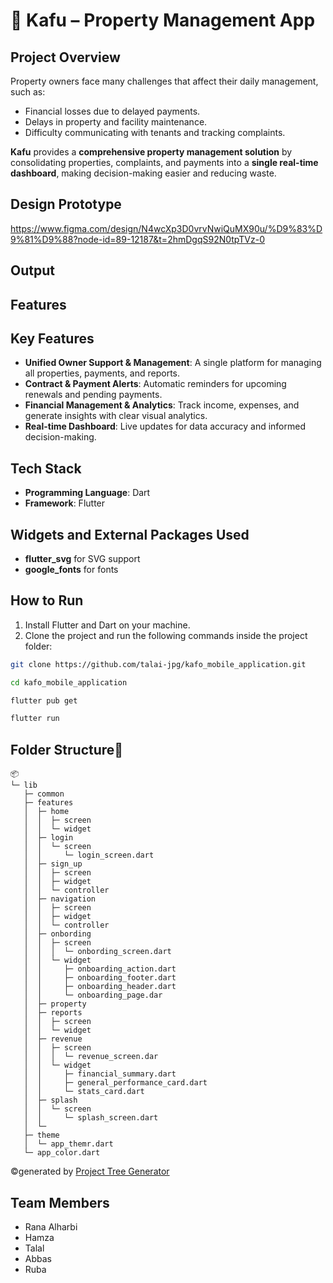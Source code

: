 # 🏢 Kafu – Property Management App

## Project Overview
Property owners face many challenges that affect their daily management, such as:

- Financial losses due to delayed payments.
- Delays in property and facility maintenance.
- Difficulty communicating with tenants and tracking complaints.

**Kafu** provides a **comprehensive property management solution** by consolidating properties, complaints, and payments into a **single real-time dashboard**, making decision-making easier and reducing waste.


## Design Prototype 
https://www.figma.com/design/N4wcXp3D0vrvNwiQuMX90u/%D9%83%D9%81%D9%88?node-id=89-12187&t=2hmDgqS92N0tpTVz-0

## Output

## Features
## Key Features
- **Unified Owner Support & Management**: A single platform for managing all properties, payments, and reports.
- **Contract & Payment Alerts**: Automatic reminders for upcoming renewals and pending payments.
- **Financial Management & Analytics**: Track income, expenses, and generate insights with clear visual analytics.
- **Real-time Dashboard**: Live updates for data accuracy and informed decision-making.

## Tech Stack 
- **Programming Language**: Dart
- **Framework**: Flutter


## Widgets and External Packages Used
  - **flutter_svg** for SVG support
  - **google_fonts** for fonts

## How to Run 
1. Install Flutter and Dart on your machine.
2. Clone the project and run the following commands inside the project folder:
```bash
git clone https://github.com/talai-jpg/kafo_mobile_application.git

cd kafo_mobile_application

flutter pub get

flutter run
```

## Folder Structure📂
```
📦 
└─ lib
   ├─ common
   ├─ features
   │  ├─ home
   │  │  ├─ screen
   │  │  └─ widget
   │  ├─ login
   │  │  └─ screen
   │  │     └─ login_screen.dart
   │  ├─ sign_up
   │  │  ├─ screen
   │  │  ├─ widget
   │  │  └─ controller
   │  ├─ navigation
   │  │  ├─ screen
   │  │  ├─ widget
   │  │  └─ controller
   │  ├─ onbording
   │  │  ├─ screen
   │  │  │  └─ onbording_screen.dart
   │  │  └─ widget
   │  │     ├─ onboarding_action.dart
   │  │     ├─ onboarding_footer.dart
   │  │     ├─ onboarding_header.dart
   │  │     └─ onboarding_page.dar
   │  ├─ property
   │  ├─ reports
   │  │  ├─ screen
   │  │  └─ widget
   │  ├─ revenue
   │  │  ├─ screen
   │  │  │  └─ revenue_screen.dar
   │  │  └─ widget
   │  │     ├─ financial_summary.dart
   │  │     ├─ general_performance_card.dart
   │  │     └─ stats_card.dart
   │  ├─ splash
   │  │  └─ screen
   │  │     └─ splash_screen.dart
   │  └─ 
   ├─ theme
   │  └─ app_themr.dart
   └─ app_color.dart
```
©generated by [Project Tree Generator](https://woochanleee.github.io/project-tree-generator)


## Team Members 

- Rana Alharbi
- Hamza
- Talal
- Abbas
- Ruba
